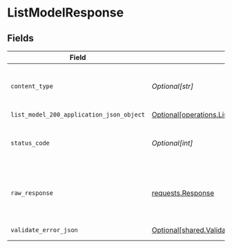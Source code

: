 # ListModelResponse


## Fields

| Field                                                                                                          | Type                                                                                                           | Required                                                                                                       | Description                                                                                                    |
| -------------------------------------------------------------------------------------------------------------- | -------------------------------------------------------------------------------------------------------------- | -------------------------------------------------------------------------------------------------------------- | -------------------------------------------------------------------------------------------------------------- |
| `content_type`                                                                                                 | *Optional[str]*                                                                                                | :heavy_check_mark:                                                                                             | HTTP response content type for this operation                                                                  |
| `list_model_200_application_json_object`                                                                       | [Optional[operations.ListModel200ApplicationJSON]](undefined/models/operations/listmodel200applicationjson.md) | :heavy_minus_sign:                                                                                             | Ok                                                                                                             |
| `status_code`                                                                                                  | *Optional[int]*                                                                                                | :heavy_check_mark:                                                                                             | HTTP response status code for this operation                                                                   |
| `raw_response`                                                                                                 | [requests.Response](https://requests.readthedocs.io/en/latest/api/#requests.Response)                          | :heavy_minus_sign:                                                                                             | Raw HTTP response; suitable for custom response parsing                                                        |
| `validate_error_json`                                                                                          | [Optional[shared.ValidateErrorJSON]](undefined/models/shared/validateerrorjson.md)                             | :heavy_minus_sign:                                                                                             | Validation Failed                                                                                              |